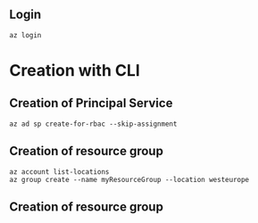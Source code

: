 ## Login

```
az login
```

# Creation with CLI

## Creation of Principal Service

```
az ad sp create-for-rbac --skip-assignment
```

## Creation of resource group

```
az account list-locations
az group create --name myResourceGroup --location westeurope
```

## Creation of resource group

```
```
